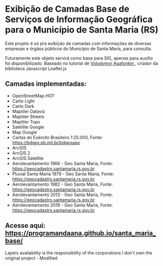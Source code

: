 # Exibição de Camadas Base de Serviços de Informação Geográfica para o Município de Santa Maria (RS)

Este projeto é só pra exibição de camadas com informações de diversas empresas e órgãos públicos do Município de Santa Maria, para consulta.

Futuramente este objeto servirá como base para SIG, apenas para auxílio foi disponibilizado.
Baseado no tutorial de <a href='[https://leafletjs.com/examples/layers-control/example.html'> Volodymyr Agafonkin </a>, criador da biblioteca Javascript Leaflet.js

## Camadas implementadas:
- OpenStreetMap.HOT
- Carto Light
- Carto Dark
- Maptiler Dataviz
- Maptiler Streets
- Maptiler Topo
- Satellite Google
- Map Google
- Cartas do Exército Brasileiro 1:25.000, Fonte: https://bdgex.eb.mil.br/bdgexapp
- ArcGIS
- ArcGIS 2
- ArcGIS Satellite
- Aerolevantamento 1966 - Geo Santa Maria, Fonte: https://geocadastro.santamaria.rs.gov.br
- Pluvial Santa Maria 1979 - Geo Santa Maria, Fonte: https://geocadastro.santamaria.rs.gov.br
- Aerolevantamento 1982 - Geo Santa Maria, Fonte: https://geocadastro.santamaria.rs.gov.br
- Aerolevantamento 2013 - Geo Santa Maria, Fonte: https://geocadastro.santamaria.rs.gov.br
- Aerolevantamento 2019 - Geo Santa Maria, Fonte: https://geocadastro.santamaria.rs.gov.br

## Acesse aqui: https://programandaana.github.io/santa_maria_base/

Layers availability is the responsibility of the corporations
I don't own the original project - Modified
